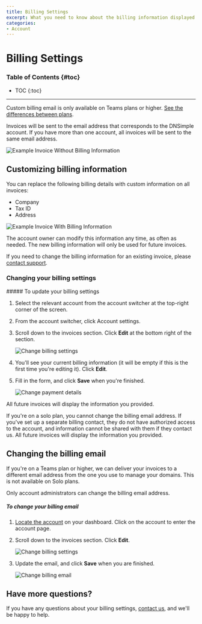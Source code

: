 ```yaml
---
title: Billing Settings
excerpt: What you need to know about the billing information displayed on every invoice.
categories:
- Account
---
```


# Billing Settings

### Table of Contents {#toc}

* TOC
{:toc}

---

Custom billing email is only available on Teams plans or higher. [See the differences between plans](/articles/dnsimple-plans/).

Invoices will be sent to the email address that corresponds to the DNSimple account. If you have more than one account, all invoices will be sent to the same email address.

![Example Invoice Without Billing Information](/files/account-billing-settings-invoice-1.png)


## Customizing billing information

You can replace the following billing details with custom information on all invoices:

- Company
- Tax ID
- Address

![Example Invoice With Billing Information](/files/account-billing-settings-invoice-2.png)

<info>
The account owner can modify this information any time, as often as needed. The new billing information will only be used for future invoices.
</info>

If you need to change the billing information for an existing invoice, please [contact support](https://dnsimple.com/contact).

### Changing your billing settings

<div class="section-steps" markdown="1">
##### To update your billing settings

1.  Select the relevant account from the account switcher at the top-right corner of the screen.
1.  From the account switcher, click <label>Account settings</label>.
1.  Scroll down to the invoices section. Click **Edit** at the bottom right of the section.

    ![Change billing settings](/files/account-billing-settings-link.png)

1.  You'll see your current billing information (it will be empty if this is the first time you're editing it). Click **Edit**.
1.  Fill in the form, and click **Save** when you're finished.

    ![Change payment details](/files/account-billing-settings-update.png)
</div>


All future invoices will display the information you provided.

<info>
If you're on a solo plan, you cannot change the billing email address. If you've set up a separate billing contact, they do not have authorized access to the account, and information cannot be shared with them if they contact us. All future invoices will display the information you provided.
</info>

## Changing the billing email

If you're on a Teams plan or higher, we can deliver your invoices to a different email address from the one you use to manage your domains. This is not available on Solo plans.

<info>
Only account administrators can change the billing email address.
</info>

<div class="section-steps" markdown="1">

##### To change your billing email

1.  [Locate the account](https://dnsimple.com/user) on your dashboard. Click on the account to enter the account page.
1.  Scroll down to the invoices section. Click **Edit**.

    ![Change billing settings](/files/account-billing-settings-link.png)

1.  Update the email, and click **Save** when you are finished.

    ![Change billing email](/files/account-edit-billing-email-update.png)

</div>

## Have more questions?

If you have any questions about your billing settings, [contact us](https://dnsimple.com/feedback), and we'll be happy to help.
